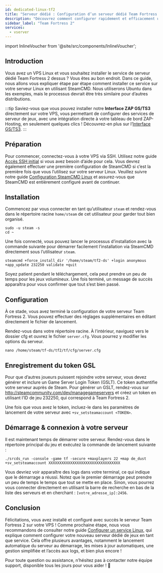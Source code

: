 ```yaml
---
id: dedicated-linux-tf2
title: "Serveur dédié : Configuration d’un serveur dédié Team Fortress 2 sous Linux"
description: "Découvrez comment configurer rapidement et efficacement un serveur dédié Team Fortress 2 sur votre VPS Linux → En savoir plus maintenant"
sidebar_label: "Team Fortress 2"
services:
  - vserver
---
```


import InlineVoucher from '@site/src/components/InlineVoucher';

## Introduction
Vous avez un VPS Linux et vous souhaitez installer le service de serveur dédié Team Fortress 2 dessus ? Vous êtes au bon endroit. Dans ce guide, nous allons vous expliquer étape par étape comment installer ce service sur votre serveur Linux en utilisant SteamCMD. Nous utiliserons Ubuntu dans les exemples, mais le processus devrait être très similaire pour d’autres distributions.

:::tip
Saviez-vous que vous pouvez installer notre **Interface ZAP GS/TS3** directement sur votre VPS, vous permettant de configurer des services de serveur de jeux, avec une intégration directe à votre tableau de bord ZAP-Hosting, en seulement quelques clics ! Découvrez-en plus sur l’[Interface GS/TS3](dedicated-linux-gs-interface.md).
:::

<InlineVoucher />

## Préparation

Pour commencer, connectez-vous à votre VPS via SSH. Utilisez notre guide [Accès SSH initial](dedicated-linux-ssh.md) si vous avez besoin d’aide pour cela. Vous devrez également effectuer une première configuration de SteamCMD si c’est la première fois que vous l’utilisez sur votre serveur Linux. Veuillez suivre notre guide [Configuration SteamCMD Linux](dedicated-linux-steamcmd.md) et assurez-vous que SteamCMD est entièrement configuré avant de continuer.

## Installation

Commencez par vous connecter en tant qu’utilisateur `steam` et rendez-vous dans le répertoire racine `home/steam` de cet utilisateur pour garder tout bien organisé.
```
sudo -u steam -s
cd ~
```

Une fois connecté, vous pouvez lancer le processus d’installation avec la commande suivante pour démarrer facilement l’installation via SteamCMD directement sous l’utilisateur `steam`.
```
steamcmd +force_install_dir '/home/steam/tf2-ds' +login anonymous +app_update 232250 validate +quit
```

Soyez patient pendant le téléchargement, cela peut prendre un peu de temps pour les jeux volumineux. Une fois terminé, un message de succès apparaîtra pour vous confirmer que tout s’est bien passé.

## Configuration

À ce stade, vous avez terminé la configuration de votre serveur Team Fortress 2. Vous pouvez effectuer des réglages supplémentaires en éditant directement le fichier de lancement.

Rendez-vous dans votre répertoire racine. À l’intérieur, naviguez vers le dossier cfg et ouvrez le fichier `server.cfg`. Vous pourrez y modifier les options du serveur.
```
nano /home/steam/tf-ds/tf2/tf/cfg/server.cfg
```

## Enregistrement du token GSL

Pour que d’autres joueurs puissent rejoindre votre serveur, vous devez générer et inclure un Game Server Login Token (GSLT). Ce token authentifie votre serveur auprès de Steam. Pour générer un GSLT, rendez-vous sur http://steamcommunity.com/dev/managegameservers et créez un token en utilisant l’ID de jeu 232250, qui correspond à Team Fortress 2.

Une fois que vous avez le token, incluez-le dans les paramètres de lancement de votre serveur avec `+sv_setsteamaccount <TOKEN>`.

## Démarrage & connexion à votre serveur

Il est maintenant temps de démarrer votre serveur. Rendez-vous dans le répertoire principal du jeu et exécutez la commande de lancement suivante :
```
./srcds_run -console -game tf -secure +maxplayers 22 +map de_dust +sv_setsteamaccount XXXXXXXXXXXXXXXXXXXXXXXXXXXXXXXXX
```

Vous devriez voir apparaître des logs dans votre terminal, ce qui indique que le démarrage a réussi. Notez que le premier démarrage peut prendre un peu de temps le temps que tout se mette en place. Sinon, vous pourrez vous connecter directement en utilisant la barre de recherche en bas de la liste des serveurs et en cherchant : `[votre_adresse_ip]:2456`.

## Conclusion

Félicitations, vous avez installé et configuré avec succès le serveur Team Fortress 2 sur votre VPS ! Comme prochaine étape, nous vous recommandons de consulter notre guide [Configurer un service Linux](dedicated-linux-create-gameservice.md), qui explique comment configurer votre nouveau serveur dédié de jeux en tant que service. Cela offre plusieurs avantages, notamment le lancement automatique du serveur au démarrage, les mises à jour automatiques, une gestion simplifiée et l’accès aux logs, et bien plus encore !

Pour toute question ou assistance, n’hésitez pas à contacter notre équipe support, disponible tous les jours pour vous aider ! 🙂

<InlineVoucher />